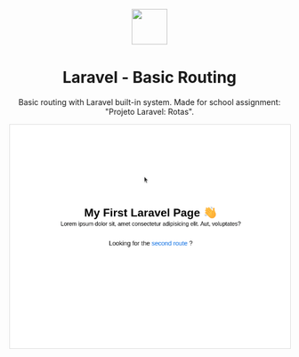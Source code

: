<p align="center">
  <img src="https://emojipedia-us.s3.dualstack.us-west-1.amazonaws.com/thumbs/120/apple/325/motorway_1f6e3-fe0f.png" width="64px" height="64px" />
</p>
<h1 align="center">Laravel - Basic Routing</h1>
<p align="center">Basic routing with Laravel built-in system. Made for school assignment: "Projeto Laravel: Rotas".</p>
<img style="border: 1px solid #ddd;" src="./routes-laravel.gif" />
